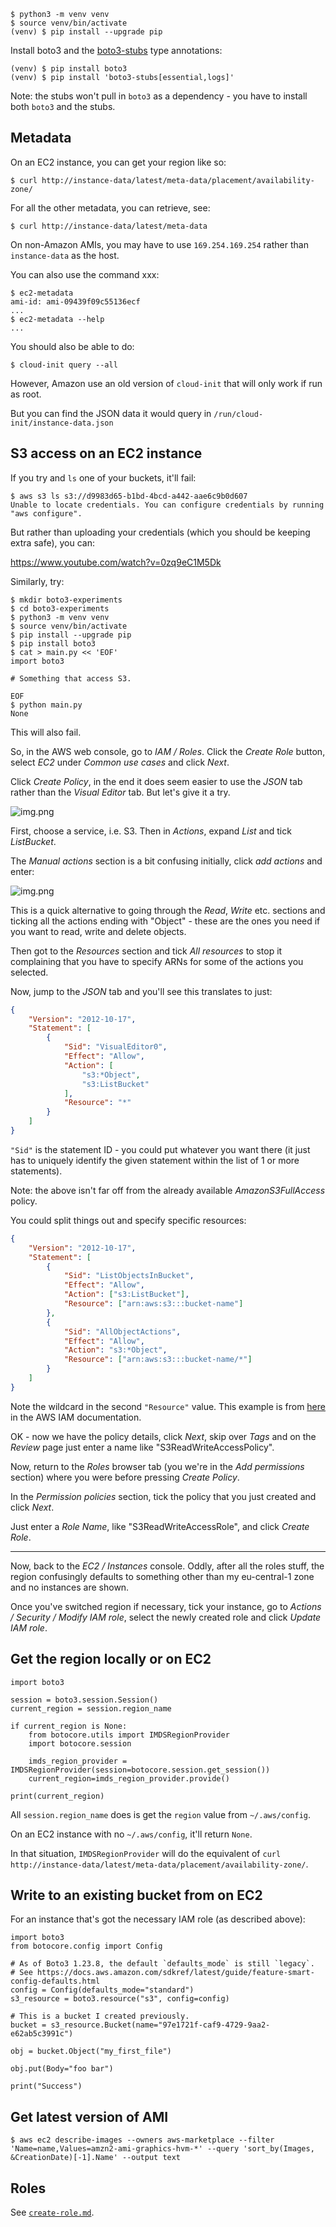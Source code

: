 

```
$ python3 -m venv venv
$ source venv/bin/activate
(venv) $ pip install --upgrade pip
```

Install boto3 and the [boto3-stubs](https://pypi.org/project/boto3-stubs/) type annotations:

```
(venv) $ pip install boto3
(venv) $ pip install 'boto3-stubs[essential,logs]'
```

Note: the stubs won't pull in `boto3` as a dependency - you have to install both `boto3` and the stubs.

Metadata
--------

On an EC2 instance, you can get your region like so:

```
$ curl http://instance-data/latest/meta-data/placement/availability-zone/
```

For all the other metadata, you can retrieve, see:

```
$ curl http://instance-data/latest/meta-data
```

On non-Amazon AMIs, you may have to use `169.254.169.254` rather than `instance-data` as the host.

You can also use the command xxx:

```
$ ec2-metadata
ami-id: ami-09439f09c55136ecf
...
$ ec2-metadata --help
...
```

You should also be able to do:

```
$ cloud-init query --all
```

However, Amazon use an old version of `cloud-init` that will only work if run as root.

But you can find the JSON data it would query in `/run/cloud-init/instance-data.json`

S3 access on an EC2 instance
----------------------------

If you try and `ls` one of your buckets, it'll fail:

```
$ aws s3 ls s3://d9983d65-b1bd-4bcd-a442-aae6c9b0d607
Unable to locate credentials. You can configure credentials by running "aws configure".
```

But rather than uploading your credentials (which you should be keeping extra safe), you can:

<https://www.youtube.com/watch?v=0zq9eC1M5Dk>

Similarly, try:

```
$ mkdir boto3-experiments
$ cd boto3-experiments
$ python3 -m venv venv
$ source venv/bin/activate
$ pip install --upgrade pip
$ pip install boto3
$ cat > main.py << 'EOF'
import boto3

# Something that access S3.

EOF
$ python main.py
None
```

This will also fail.

So, in the AWS web console, go to _IAM / Roles_. Click the _Create Role_ button, select _EC2_ under _Common use cases_ and click _Next_.

Click _Create Policy_, in the end it does seem easier to use the _JSON_ tab rather than the _Visual Editor_ tab. But let's give it a try.

![img.png](visual-editor.png)

First, choose a service, i.e. S3. Then in _Actions_, expand _List_ and tick _ListBucket_.

The _Manual actions_ section is a bit confusing initially, click _add actions_ and enter:

![img.png](wildcard-action.png)

This is a quick alternative to going through the _Read_, _Write_ etc. sections and ticking all the actions ending with "Object" - these are the ones you need if you want to read, write and delete objects.

Then got to the _Resources_ section and tick _All resources_ to stop it complaining that you have to specify ARNs for some of the actions you selected.

Now, jump to the _JSON_ tab and you'll see this translates to just:

```json
{
    "Version": "2012-10-17",
    "Statement": [
        {
            "Sid": "VisualEditor0",
            "Effect": "Allow",
            "Action": [
                "s3:*Object",
                "s3:ListBucket"
            ],
            "Resource": "*"
        }
    ]
}
```

`"Sid"` is the statement ID - you could put whatever you want there (it just has to uniquely identify the given statement within the list of 1 or more statements).

Note: the above isn't far off from the already available _AmazonS3FullAccess_ policy.

You could split things out and specify specific resources:

```json
{
    "Version": "2012-10-17",
    "Statement": [
        {
            "Sid": "ListObjectsInBucket",
            "Effect": "Allow",
            "Action": ["s3:ListBucket"],
            "Resource": ["arn:aws:s3:::bucket-name"]
        },
        {
            "Sid": "AllObjectActions",
            "Effect": "Allow",
            "Action": "s3:*Object",
            "Resource": ["arn:aws:s3:::bucket-name/*"]
        }
    ]
}
```

Note the wildcard in the second `"Resource"` value. This example is from [here](https://docs.aws.amazon.com/IAM/latest/UserGuide/reference_policies_examples_s3_rw-bucket.html) in the AWS IAM documentation.

OK - now we have the policy details, click _Next_, skip over _Tags_ and on the _Review_ page just enter a name like "S3ReadWriteAccessPolicy".

Now, return to the _Roles_ browser tab (you we're in the _Add permissions_ section) where you were before pressing _Create Policy_.

In the _Permission policies_ section, tick the policy that you just created and click _Next_.

Just enter a _Role Name_, like "S3ReadWriteAccessRole", and click _Create Role_.

---

Now, back to the _EC2 / Instances_ console. Oddly, after all the roles stuff, the region confusingly defaults to something other than my eu-central-1 zone and no instances are shown.

Once you've switched region if necessary, tick your instance, go to _Actions / Security / Modify IAM role_, select the newly created role and click _Update IAM role_.


Get the region locally or on EC2
--------------------------------

```
import boto3

session = boto3.session.Session()
current_region = session.region_name

if current_region is None:
    from botocore.utils import IMDSRegionProvider
    import botocore.session

    imds_region_provider = IMDSRegionProvider(session=botocore.session.get_session())
    current_region=imds_region_provider.provide()

print(current_region)
```

All `session.region_name` does is get the `region` value from `~/.aws/config`.

On an EC2 instance with no `~/.aws/config`, it'll return `None`.

In that situation, `IMDSRegionProvider` will do the equivalent of `curl http://instance-data/latest/meta-data/placement/availability-zone/`.

Write to an existing bucket from on EC2
---------------------------------------

For an instance that's got the necessary IAM role (as described above):

```
import boto3
from botocore.config import Config

# As of Boto3 1.23.8, the default `defaults_mode` is still `legacy`.
# See https://docs.aws.amazon.com/sdkref/latest/guide/feature-smart-config-defaults.html
config = Config(defaults_mode="standard")
s3_resource = boto3.resource("s3", config=config)

# This is a bucket I created previously.
bucket = s3_resource.Bucket(name="97e1721f-caf9-4729-9aa2-e62ab5c3991c")

obj = bucket.Object("my_first_file")

obj.put(Body="foo bar")

print("Success")
```

Get latest version of AMI
-------------------------

    $ aws ec2 describe-images --owners aws-marketplace --filter 'Name=name,Values=amzn2-ami-graphics-hvm-*' --query 'sort_by(Images, &CreationDate)[-1].Name' --output text

Roles
-----

See [`create-role.md`](create-role.md).
